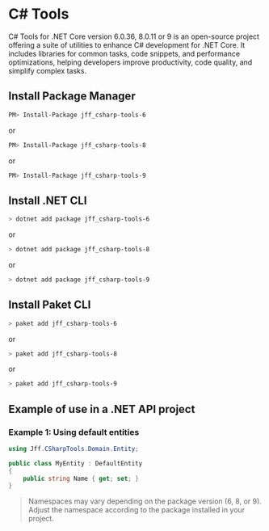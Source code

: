 # C# Tools
C# Tools for .NET Core version 6.0.36, 8.0.11 or 9 is an open-source project offering a suite of utilities to enhance C# development for .NET Core. It includes libraries for common tasks, code snippets, and performance optimizations, helping developers improve productivity, code quality, and simplify complex tasks.

## Install Package Manager

```bash
PM> Install-Package jff_csharp-tools-6
```
or
```bash
PM> Install-Package jff_csharp-tools-8
```
or
```bash
PM> Install-Package jff_csharp-tools-9
```

## Install .NET CLI
```bash
> dotnet add package jff_csharp-tools-6
```
or
```bash
> dotnet add package jff_csharp-tools-8
```
or
```bash
> dotnet add package jff_csharp-tools-9
```

## Install Paket CLI

```bash
> paket add jff_csharp-tools-6
```
or
```bash
> paket add jff_csharp-tools-8
```
or
```bash
> paket add jff_csharp-tools-9
```

## Example of use in a .NET API project

### Example 1: Using default entities

```csharp
using Jff.CSharpTools.Domain.Entity;

public class MyEntity : DefaultEntity
{
    public string Name { get; set; }
}
```

> Namespaces may vary depending on the package version (6, 8, or 9). Adjust the namespace according to the package installed in your project.